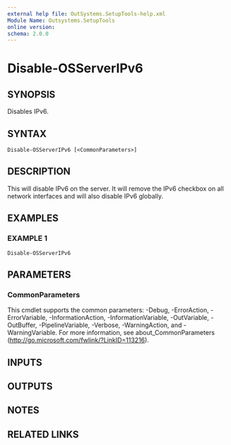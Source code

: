 ```yaml
---
external help file: OutSystems.SetupTools-help.xml
Module Name: Outsystems.SetupTools
online version:
schema: 2.0.0
---
```


# Disable-OSServerIPv6

## SYNOPSIS
Disables IPv6.

## SYNTAX

```
Disable-OSServerIPv6 [<CommonParameters>]
```

## DESCRIPTION
This will disable IPv6 on the server.
It will remove the IPv6 checkbox on all network interfaces and will also disable IPv6 globally.

## EXAMPLES

### EXAMPLE 1
```
Disable-OSServerIPv6
```

## PARAMETERS

### CommonParameters
This cmdlet supports the common parameters: -Debug, -ErrorAction, -ErrorVariable, -InformationAction, -InformationVariable, -OutVariable, -OutBuffer, -PipelineVariable, -Verbose, -WarningAction, and -WarningVariable.
For more information, see about_CommonParameters (http://go.microsoft.com/fwlink/?LinkID=113216).

## INPUTS

## OUTPUTS

## NOTES

## RELATED LINKS
